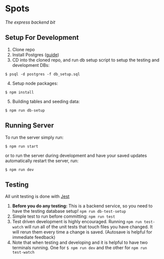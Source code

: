 # Spots

_The express backend bit_

## Setup For Development
1. Clone repo
2. Install Postgres ([guide](https://www.digitalocean.com/community/tutorials/how-to-install-and-use-postgresql-on-ubuntu-18-04))
3. CD into the cloned repo, and run db setup script to setup the testing and development DBs:
```
$ psql -d postgres -f db_setup.sql
```

4. Setup node packages:
```
$ npm install
```
5. Building tables and seeding data:
```
$ npm run db-setup
```

## Running Server
To run the server simply run:
```
$ npm run start
```

or to run the server during development and have your saved updates automatically restart the server, run:

```
$ npm run dev
```

## Testing
All unit testing is done with [Jest](https://jestjs.io/)
1. **Before you do any testing:** This is a backend service, so you need to have the testing database setup! `npm run db-test-setup` 
1. Simple test to run before committing: `npm run test`
1. Test driven development is highly encouraged. Running `npm run test-watch` will run all of the unit tests that touch files you have changed. It will rerun them every time a change is saved. (Autosave is helpful for immediate feedback)
1. Note that when testing and developing and it is helpful to have two terminals running. One for `$ npm run dev` and the other for `npm run test-watch`
